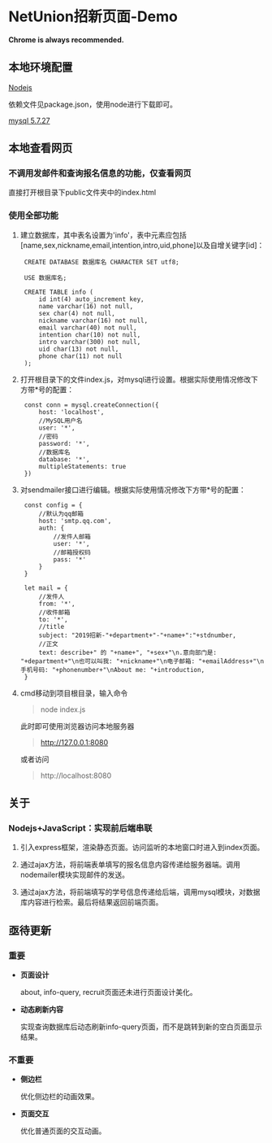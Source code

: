# NetUnion招新页面-Demo

**Chrome is always recommended.**

## 本地环境配置

[Nodejs](http://nodejs.cn/)

依赖文件见package.json，使用node进行下载即可。

[mysql 5.7.27](https://dev.mysql.com/downloads/windows/installer/5.7.html)

## 本地查看网页

### 不调用发邮件和查询报名信息的功能，仅查看网页

直接打开根目录下public文件夹中的index.html

### 使用全部功能

1. 建立数据库，其中表名设置为'info'，表中元素应包括[name,sex,nickname,email,intention,intro,uid,phone]以及自增关键字[id]：

        CREATE DATABASE 数据库名 CHARACTER SET utf8;

        USE 数据库名;

        CREATE TABLE info (
            id int(4) auto_increment key,
            name varchar(16) not null,
            sex char(4) not null,
            nickname varchar(16) not null,
            email varchar(40) not null,
            intention char(10) not null,
            intro varchar(300) not null,
            uid char(13) not null,
            phone char(11) not null
        );

2. 打开根目录下的文件index.js，对mysql进行设置。根据实际使用情况修改下方带\*号的配置：

        const conn = mysql.createConnection({
            host: 'localhost',
            //MySQL用户名
            user: '*',
            //密码
            password: '*',
            //数据库名
            database: '*',
            multipleStatements: true
        })

3. 对sendmailer接口进行编辑。根据实际使用情况修改下方带\*号的配置：

        const config = {
            //默认为qq邮箱
            host: 'smtp.qq.com',
            auth: {
                //发件人邮箱
                user: '*', 
                //邮箱授权码
                pass: '*'  
            }
        }

        let mail = {
            //发件人
            from: '*',
            //收件邮箱
            to: '*',
            //title
            subject: "2019招新-"+department+"-"+name+":"+stdnumber,
            //正文
            text: describe+" 的 "+name+", "+sex+"\n.意向部门是: "+department+"\n也可以叫我: "+nickname+"\n电子邮箱: "+emailAddress+"\n手机号码: "+phonenumber+"\nAbout me: "+introduction,
        }

4. cmd移动到项目根目录，输入命令

    > node index.js

    此时即可使用浏览器访问本地服务器

    > http://127.0.0.1:8080

    或者访问

    > http://localhost:8080

## 关于

### Nodejs+JavaScript：实现前后端串联

1. 引入express框架，渲染静态页面。访问监听的本地窗口时进入到index页面。

2. 通过ajax方法，将前端表单填写的报名信息内容传递给服务器端。调用nodemailer模块实现邮件的发送。

3. 通过ajax方法，将前端填写的学号信息传递给后端，调用mysql模块，对数据库内容进行检索。最后将结果返回前端页面。

## 亟待更新

### 重要

+ **页面设计**

    about, info-query, recruit页面还未进行页面设计美化。

+ **动态刷新内容**

    实现查询数据库后动态刷新info-query页面，而不是跳转到新的空白页面显示结果。

### 不重要

+ **侧边栏**

    优化侧边栏的动画效果。

+ **页面交互**

    优化普通页面的交互动画。
